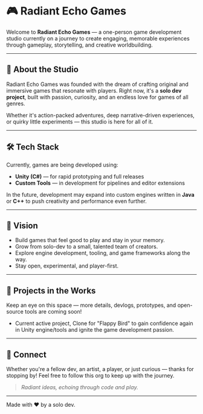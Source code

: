 # 🎮 Radiant Echo Games

Welcome to **Radiant Echo Games** — a one-person game development studio currently on a journey to create engaging, memorable experiences through gameplay, storytelling, and creative worldbuilding.

---

## 🌟 About the Studio

Radiant Echo Games was founded with the dream of crafting original and immersive games that resonate with players.
Right now, it's a **solo dev project**, built with passion, curiosity, and an endless love for games of all genres.

Whether it's action-packed adventures, deep narrative-driven experiences, or quirky little experiments — this studio is here for all of it.

---

## 🛠️ Tech Stack

Currently, games are being developed using:

- **Unity (C#)** — for rapid prototyping and full releases
- **Custom Tools** — in development for pipelines and editor extensions

In the future, development may expand into custom engines written in **Java** or **C++** to push creativity and performance even further.

---

## 🎯 Vision

- Build games that feel good to play and stay in your memory.
- Grow from solo-dev to a small, talented team of creators.
- Explore engine development, tooling, and game frameworks along the way.
- Stay open, experimental, and player-first.

---

## 🚧 Projects in the Works

Keep an eye on this space — more details, devlogs, prototypes, and open-source tools are coming soon!
- Current active project, Clone for "Flappy Bird" to gain confidence again in Unity engine/tools and ignite the game development passion.

---

## 🙌 Connect

Whether you're a fellow dev, an artist, a player, or just curious — thanks for stopping by! Feel free to follow this org to keep up with the journey.

> *Radiant ideas, echoing through code and play.*

---

Made with ❤️ by a solo dev.
